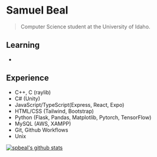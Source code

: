 # Samuel Beal
> Computer Science student at the University of Idaho.
## Learning
- 

## Experience
- C++, C (raylib)
- C# (Unity)
- JavaScript/TypeScript(Express, React, Expo)
- HTML/CSS (Tailwind, Bootstrap)
- Python (Flask, Pandas, Matplotlib, Pytorch, TensorFlow)
- MySQL (AWS, XAMPP)
- Git, Github Workflows
- Unix
  
<a href="https://github.com/spbeal/github-readme-stats"><img align="center" src="https://github-readme-stats.vercel.app/api?username=spbeal&show_icons=true&include_all_commits=true&theme=buefy&hide_border=true" alt="spbeal's github stats" /></a> 
